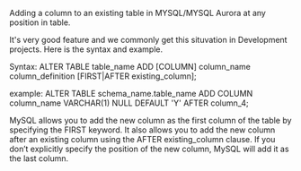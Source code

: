 
Adding a column to an existing table in MYSQL/MYSQL Aurora at any position in table.

It's very good feature and we commonly get this situvation in Development projects. Here is the syntax and example.

Syntax: ALTER TABLE table_name ADD [COLUMN] column_name column_definition [FIRST|AFTER existing_column];

example:   ALTER TABLE schema_name.table_name ADD COLUMN column_name VARCHAR(1) NULL DEFAULT 'Y' AFTER column_4;

MySQL allows you to add the new column as the first column of the table by specifying the FIRST keyword. It also allows you to add the new column after an existing column using the AFTER existing_column clause. If you don’t explicitly specify the position of the new column, MySQL will add it as the last column.

<!--
**kantamanidba/kantamanidba** is a ✨ _special_ ✨ repository because its `README.md` (this file) appears on your GitHub profile.

Here are some ideas to get you started:

- 🔭 I’m currently working on ...
- 🌱 I’m currently learning ...
- 👯 I’m looking to collaborate on ...
- 🤔 I’m looking for help with ...
- 💬 Ask me about ...
- 📫 How to reach me: ...
- 😄 Pronouns: ...
- ⚡ Fun fact: ...
-->
